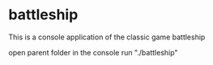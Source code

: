 # battleship
This is a console application of the classic game battleship




open parent folder in the console run "./battleship"